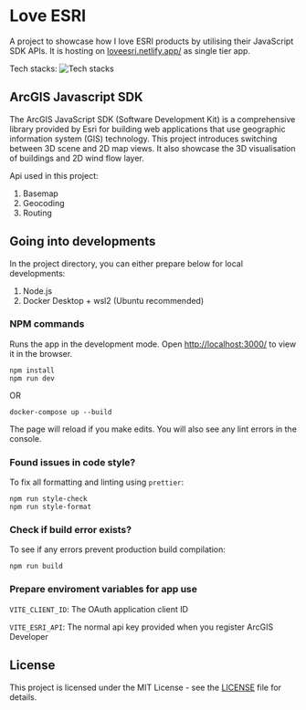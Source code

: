 # Love ESRI

A project to showcase how I love ESRI products by utilising their JavaScript SDK APIs. It is hosting on [loveesri.netlify.app/](loveesri.netlify.app/) as single tier app.

Tech stacks: ![Tech stacks](https://skillicons.dev/icons?i=vite,ts,react,netlify,tailwindcss,docker,ubuntu,npm)

## ArcGIS Javascript SDK

The ArcGIS JavaScript SDK (Software Development Kit) is a comprehensive library provided by Esri for building web applications that use geographic information system (GIS) technology. This project introduces switching between 3D scene and 2D map views. It also showcase the 3D visualisation of buildings and 2D wind flow layer.

Api used in this project:

1. Basemap
2. Geocoding
3. Routing

## Going into developments

In the project directory, you can either prepare below for local developments:

1. Node.js
2. Docker Desktop + wsl2 (Ubuntu recommended)

### NPM commands

Runs the app in the development mode. Open [http://localhost:3000/](http://localhost:3000/) to view it in the browser.

```
npm install
npm run dev
```

OR

```
docker-compose up --build
```

The page will reload if you make edits.
You will also see any lint errors in the console.

### Found issues in code style?

To fix all formatting and linting using `prettier`:

```
npm run style-check
npm run style-format
```

### Check if build error exists?

To see if any errors prevent production build compilation:

```
npm run build
```

### Prepare enviroment variables for app use

`VITE_CLIENT_ID`: The OAuth application client ID

`VITE_ESRI_API`: The normal api key provided when you register ArcGIS Developer

## License

This project is licensed under the MIT License - see the [LICENSE](LICENSE) file for details.
